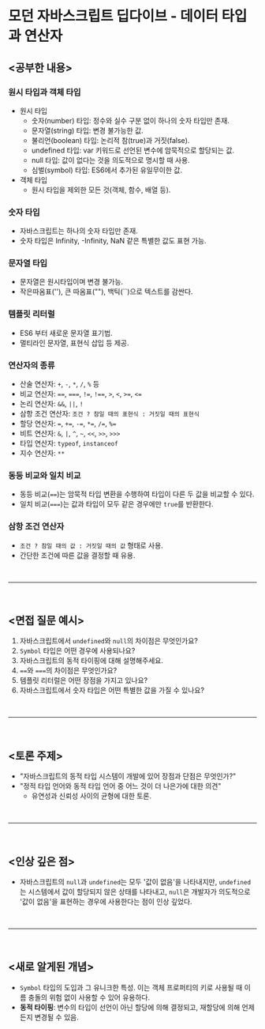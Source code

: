 # 모던 자바스크립트 딥다이브 - 데이터 타입과 연산자

## <공부한 내용>

### **원시 타입과 객체 타입**

- 원시 타입
  - 숫자(number) 타입: 정수와 실수 구분 없이 하나의 숫자 타입만 존재.
  - 문자열(string) 타입: 변경 불가능한 값.
  - 불리언(boolean) 타입: 논리적 참(true)과 거짓(false).
  - undefined 타입: var 키워드로 선언된 변수에 암묵적으로 할당되는 값.
  - null 타입: 값이 없다는 것을 의도적으로 명시할 때 사용.
  - 심벌(symbol) 타입: ES6에서 추가된 유일무이한 값.
- 객체 타입
  - 원시 타입을 제외한 모든 것(객체, 함수, 배열 등).

### **숫자 타입**

- 자바스크립트는 하나의 숫자 타입만 존재.
- 숫자 타입은 Infinity, -Infinity, NaN 같은 특별한 값도 표현 가능.

### **문자열 타입**

- 문자열은 원시타입이며 변경 불가능.
- 작은따옴표(''), 큰 따옴표(""), 백틱(``)으로 텍스트를 감싼다.

### **템플릿 리터럴**

- ES6 부터 새로운 문자열 표기법.
- 멀티라인 문자열, 표현식 삽입 등 제공.

### **연산자의 종류**

- 산술 연산자: `+`, `-`, `*`, `/`, `%` 등
- 비교 연산자: `==`, `===`, `!=`, `!==`, `>`, `<`, `>=`, `<=`
- 논리 연산자: `&&`, `||`, `!`
- 삼항 조건 연산자: `조건 ? 참일 때의 표현식 : 거짓일 때의 표현식`
- 할당 연산자: `=`, `+=`, `-=`, `*=`, `/=`, `%=`
- 비트 연산자: `&`, `|`, `^`, `~`, `<<`, `>>`, `>>>`
- 타입 연산자: `typeof`, `instanceof`
- 지수 연산자: `**`

### **동등 비교와 일치 비교**

- 동등 비교(`==`)는 암묵적 타입 변환을 수행하여 타입이 다른 두 값을 비교할 수 있다.
- 일치 비교(`===`)는 값과 타입이 모두 같은 경우에만 `true`를 반환한다.

### **삼항 조건 연산자**

- `조건 ? 참일 때의 값 : 거짓일 때의 값` 형태로 사용.
- 간단한 조건에 따른 값을 결정할 때 유용.

<br>

---

<br>

## <면접 질문 예시>

1. 자바스크립트에서 `undefined`와 `null`의 차이점은 무엇인가요?
2. `Symbol` 타입은 어떤 경우에 사용되나요?
3. 자바스크립트의 동적 타이핑에 대해 설명해주세요.
4. `==`와 `===`의 차이점은 무엇인가요?
5. 템플릿 리터럴은 어떤 장점을 가지고 있나요?
6. 자바스크립트에서 숫자 타입은 어떤 특별한 값을 가질 수 있나요?

<br>

---

<br>

## <토론 주제>

- "자바스크립트의 동적 타입 시스템이 개발에 있어 장점과 단점은 무엇인가?"
- "정적 타입 언어와 동적 타입 언어 중 어느 것이 더 나은가에 대한 의견"
  - 유연성과 신뢰성 사이의 균형에 대한 토론.

<br>

---

<br>

## <인상 깊은 점>

- 자바스크립트의 `null`과 `undefined`는 모두 '값이 없음'을 나타내지만, `undefined`는 시스템에서 값이 할당되지 않은 상태를 나타내고, `null`은 개발자가 의도적으로 '값이 없음'을 표현하는 경우에 사용한다는 점이 인상 깊었다.

<br>

---

<br>

## <새로 알게된 개념>

- `Symbol` 타입의 도입과 그 유니크한 특성. 이는 객체 프로퍼티의 키로 사용될 때 이름 충돌의 위험 없이 사용할 수 있어 유용하다.
- **동적 타이핑**: 변수의 타입이 선언이 아닌 할당에 의해 결정되고, 재할당에 의해 언제든지 변경될 수 있음.
